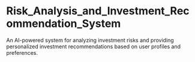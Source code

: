 # Risk_Analysis_and_Investment_Recommendation_System
 An AI-powered system for analyzing investment risks and providing personalized investment recommendations based on user profiles and preferences.

